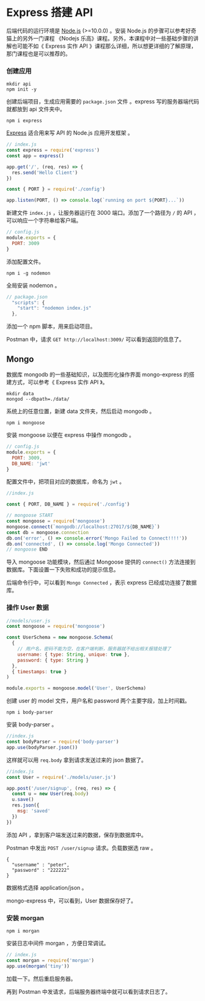 # Express 搭建 API

后端代码的运行环境是 [Node.js](https://nodejs.org/en/) (>=10.0.0) 。安装 Node.js 的步骤可以参考好奇猫上的另外一门课程 《Nodejs 乐高》课程。另外，本课程中对一些基础步骤的讲解也可能不如《 Express 实作 API 》课程那么详细，所以想更详细的了解原理，那门课程也是可以推荐的。

### 创建应用

```
mkdir api
npm init -y
```

创建后端项目，生成应用需要的 `package.json` 文件 。express 写的服务器端代码就都放到 api 文件夹中。

```
npm i express
```

[Express](https://expressjs.com/) 适合用来写 API 的 Node.js 应用开发框架 。

```js
// index.js
const express = require('express')
const app = express()

app.get('/', (req, res) => {
  res.send('Hello Client')
})

const { PORT } = require('./config')

app.listen(PORT, () => console.log(`running on port ${PORT}...`))
```

新建文件 `index.js` ，让服务器运行在 3000 端口。添加了一个路径为 `/` 的 API ，可以响应一个字符串给客户端。

```js
// config.js
module.exports = {
  PORT: 3009
}
```

添加配置文件。

```
npm i -g nodemon
```

全局安装 nodemon 。

```js
// package.json
  "scripts": {
    "start": "nodemon index.js"
  },
```

添加一个 npm 脚本，用来启动项目。

Postman 中，请求 `GET http://localhost:3009/` 可以看到返回的信息了。

## Mongo

数据库 mongodb 的一些基础知识，以及图形化操作界面 mongo-express 的搭建方式，可以参考《
Express 实作 API 》。

```
mkdir data
mongod --dbpath=./data/
```

系统上的任意位置，新建 data 文件夹，然后启动 mongodb 。

```
npm i mongoose
```

安装 mongoose 以便在 express 中操作 mongodb 。

```js
// config.js
module.exports = {
  PORT: 3009,
  DB_NAME: 'jwt'
}
```

配置文件中，把项目对应的数据库，命名为 `jwt` 。

```js
//index.js

const { PORT, DB_NAME } = require('./config')

// mongoose START
const mongoose = require('mongoose')
mongoose.connect(`mongodb://localhost:27017/${DB_NAME}`)
const db = mongoose.connection
db.on('error', () => console.error('Mongo Failed to Connect!!!!'))
db.on('connected', () => console.log('Mongo Connected'))
// mongoose END
```

导入 mongoose 功能模块，然后通过 Mongoose 提供的 `connect()` 方法连接到数据库。下面设置一下失败和成功的提示信息。

后端命令行中，可以看到 `Mongo Connected` ，表示 express 已经成功连接了数据库。

### 操作 User 数据

```js
//models/user.js
const mongoose = require('mongoose')

const UserSchema = new mongoose.Schema(
  {
    // 用户名，密码不能为空，在客户端判断，服务器就不给出相关报错处理了
    username: { type: String, unique: true },
    password: { type: String }
  },
  { timestamps: true }
)

module.exports = mongoose.model('User', UserSchema)
```

创建 user 的 model 文件，用户名和 password 两个主要字段，加上时间戳。

```
npm i body-parser
```

安装 body-parser 。

```js
//index.js
const bodyParser = require('body-parser')
app.use(bodyParser.json())
```

这样就可以用 `req.body` 拿到请求发送过来的 json 数据了。

```js
//index.js
const User = require('./models/user.js')

app.post('/user/signup', (req, res) => {
  const u = new User(req.body)
  u.save()
  res.json({
    msg: 'saved'
  })
})
```

添加 API ，拿到客户端发送过来的数据，保存到数据库中。

Postman 中发出 `POST /user/signup` 请求。负载数据选 raw 。

```
{
  "username" : "peter",
  "password" : "222222"
}
```

数据格式选择 application/json 。

mongo-express 中，可以看到，User 数据保存好了。

### 安装 morgan

```
npm i morgan
```

安装日志中间件 morgan ，方便日常调试。

```js
// index.js
const morgan = require('morgan')
app.use(morgan('tiny'))
```

加载一下。然后重启服务器。

再到 Postman 中发请求，后端服务器终端中就可以看到请求日志了。
